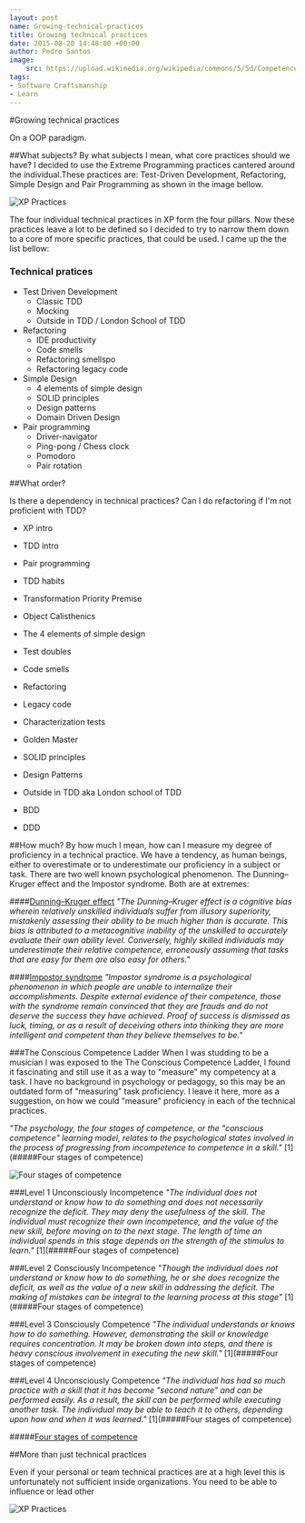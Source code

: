 ```yaml
---
layout: post
name: Growing-technical-practices
title: Growing technical practices
date: 2015-08-20 14:48:00 +00:00
author: Pedro Santos 
image:
    src: https://upload.wikimedia.org/wikipedia/commons/5/5d/Competence_Hierarchy_adapted_from_Noel_Burch_by_Igor_Kokcharov.jpg 
tags:
- Software Craftsmanship 
- Learn 
---
```

#Growing technical practices

On a OOP paradigm.

##What subjects?
By what subjects I mean, what core practices should we have? I decided to use the Extreme Programming practices cantered around the individual.These practices are: Test-Driven Development, Refactoring, Simple Design and Pair Programming as shown in the image bellow.

![XP Practices](http://ronjeffries.com/xprog/what-is-extreme-programming/circles.jpg)

The four individual technical practices in XP form the four pillars. Now these practices leave a lot to be defined so I decided to try to narrow them down to a core of more specific practices, that could be used. I came up the the list bellow:

### Technical pratices
* Test Driven Development 
  * Classic TDD 
  * Mocking
  * Outside in TDD / London School of TDD
* Refactoring 
  * IDE productivity
  * Code smells
  * Refactoring smellspo
  * Refactoring legacy code
* Simple Design 
  * 4 elements of simple design
  * SOLID principles
  * Design patterns
  * Domain Driven Design
* Pair programming 
  * Driver-navigator
  * Ping-pong / Chess clock
  * Pomodoro
  * Pair rotation

##What order?

Is there a dependency in technical practices? Can I do refactoring if I'm not proficient with TDD?

* XP intro
* TDD intro
* Pair programming

* TDD habits
* Transformation Priority Premise

* Object Calisthenics
* The 4 elements of simple design
* Test doubles

* Code smells
* Refactoring
* Legacy code
* Characterization tests
* Golden Master

* SOLID principles
* Design Patterns

* Outside in TDD aka London school of TDD
* BDD

* DDD

##How much?
By how much I mean, how can I measure my degree of proficiency in a technical practice. We have a tendency, as human beings, either to overestimate or to underestimate our proficiency in a subject or task. There are two well known psychological phenomenon. The Dunning–Kruger effect and the Impostor syndrome. Both are at extremes:

####[Dunning–Kruger effect](https://en.wikipedia.org/wiki/Dunning%E2%80%93Kruger_effect)
*"The Dunning–Kruger effect is a cognitive bias wherein relatively unskilled individuals suffer from illusory superiority, mistakenly assessing their ability to be much higher than is accurate. This bias is attributed to a metacognitive inability of the unskilled to accurately evaluate their own ability level. Conversely, highly skilled individuals may underestimate their relative competence, erroneously assuming that tasks that are easy for them are also easy for others."*

####[Impostor syndrome](https://en.wikipedia.org/wiki/Impostor_syndrome)
*"Impostor syndrome is a psychological phenomenon in which people are unable to internalize their accomplishments. Despite external evidence of their competence, those with the syndrome remain convinced that they are frauds and do not deserve the success they have achieved. Proof of success is dismissed as luck, timing, or as a result of deceiving others into thinking they are more intelligent and competent than they believe themselves to be."*

###The Conscious Competence Ladder
When I was studding to be a musician I was exposed to the The Conscious Competence Ladder, I found it fascinating and still use it as a way to "measure" my competency at a task. I have no background in psychology or pedagogy, so this may be an outdated form of "measuring" task proficiency. I leave it here, more as a suggestion, on how we could "measure" proficiency in each of the technical practices. 

*"The psychology, the four stages of competence, or the "conscious competence" learning model, relates to the psychological states involved in the process of progressing from incompetence to competence in a skill."* [1](#####Four stages of competence)

![Four stages of competence](https://upload.wikimedia.org/wikipedia/commons/5/5d/Competence_Hierarchy_adapted_from_Noel_Burch_by_Igor_Kokcharov.jpg)

###Level 1 Unconsciously Incompetence
*"The individual does not understand or know how to do something and does not necessarily recognize the deficit. They may deny the usefulness of the skill. The individual must recognize their own incompetence, and the value of the new skill, before moving on to the next stage. The length of time an individual spends in this stage depends on the strength of the stimulus to learn."* [1](#####Four stages of competence)
 
###Level 2 Consciously Incompetence
*"Though the individual does not understand or know how to do something, he or she does recognize the deficit, as well as the value of a new skill in addressing the deficit. The making of mistakes can be integral to the learning process at this stage"* [1](#####Four stages of competence)

###Level 3 Consciously Competence
*"The individual understands or knows how to do something. However, demonstrating the skill or knowledge requires concentration. It may be broken down into steps, and there is heavy conscious involvement in executing the new skill."* [1](#####Four stages of competence)

###Level 4 Unconsciously Competence
*"The individual has had so much practice with a skill that it has become "second nature" and can be performed easily. As a result, the skill can be performed while executing another task. The individual may be able to teach it to others, depending upon how and when it was learned."* [1](#####Four stages of competence)

#####[Four stages of competence](https://en.wikipedia.org/wiki/Four_stages_of_competence)

##More than just technical practices

Even if your personal or team technical practices are at a high level this is unfortunately not sufficient inside organizations. You need to be able to influence or lead other 

![XP Practices](http://ronjeffries.com/xprog/what-is-extreme-programming/circles.jpg)